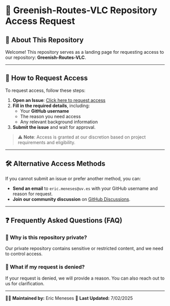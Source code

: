 # 🌱 Greenish-Routes-VLC Repository Access Request

## 📌 About This Repository
Welcome! This repository serves as a landing page for requesting access to our repository: **Greenish-Routes-VLC**.

---

## 🔑 How to Request Access
To request access, follow these steps:

1. **Open an Issue**: [Click here to request access](../../issues/new?template=access_request.md)
2. **Fill in the required details**, including:
   - Your **GitHub username**
   - The reason you need access
   - Any relevant background information
3. **Submit the issue** and wait for approval.

> ⚠️ **Note**: Access is granted at our discretion based on project requirements and eligibility.

---

## 🛠 Alternative Access Methods
If you cannot submit an issue or prefer another method, you can:
- **Send an email** to `eric.meneses@uv.es` with your GitHub username and reason for request.
- **Join our community discussion** on [GitHub Discussions](../../discussions).

---

## ❓ Frequently Asked Questions (FAQ)

### 📌 Why is this repository private?
Our private repository contains sensitive or restricted content, and we need to control access.

### 📌 What if my request is denied?
If your request is denied, we will provide a reason. You can also reach out to us for clarification.

---

👨‍💻 **Maintained by:** Eric Meneses 
📅 **Last Updated:** 7/02/2025
